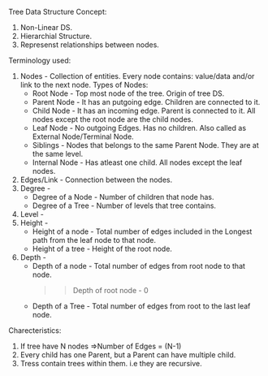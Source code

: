 Tree Data Structure Concept:
  1. Non-Linear DS.
  2. Hierarchial Structure.
  3. Represenst relationships between nodes.

Terminology used:
  1. Nodes - Collection of entities. 
     Every node contains: value/data and/or link to the next node.
     Types of Nodes: 
      * Root Node - Top most node of the tree. Origin of tree DS.
      * Parent Node - It has an putgoing edge. Children are connected to it.  
      * Child Node - It has an incoming edge. Parent is connected to it. All nodes except the root node are the child nodes.
      * Leaf Node - No outgoing Edges. Has no children. Also called as External Node/Terminal Node.
      * Siblings - Nodes that belongs to the same Parent Node. They are at the same level.
      * Internal Node - Has atleast one child. All nodes except the leaf nodes.
  2. Edges/Link - Connection between the nodes.
  3. Degree -
      * Degree of a Node - Number of children that node has.
      * Degree of a Tree - Number of levels that tree contains.
  4. Level - 
  5. Height -
      * Height of a node - Total number of edges included in the Longest path from the leaf node to that node.
      * Height of a tree - Height of the root node.
  6. Depth - 
      * Depth of a node - Total number of edges from root node to that node.
        >> Depth of root node - 0
      * Depth of a Tree - Total number of edges from root to the last leaf node.

Charecteristics:
  1. If tree have N nodes =>Number of Edges = (N-1)
  2. Every child has one Parent, but a Parent can have multiple child.
  3. Tress contain trees within them. i.e they are recursive.


  
